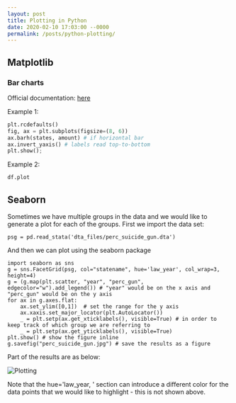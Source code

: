 ```yaml
---
layout: post
title: Plotting in Python
date: 2020-02-10 17:03:00 --0000
permalink: /posts/python-plotting/
---
```


## Matplotlib

### Bar charts
Official documentation: [here](https://matplotlib.org/stable/api/_as_gen/matplotlib.pyplot.bar.html)

Example 1:
```python
plt.rcdefaults()
fig, ax = plt.subplots(figsize=(8, 6))
ax.barh(states, amount) # if horizontal bar
ax.invert_yaxis() # labels read top-to-bottom
plt.show();
```
Example 2:
```python
df.plot
```

## Seaborn

Sometimes we have multiple groups in the data and we would like to generate a plot for each of the groups. First we import the data set:
```
psg = pd.read_stata('dta_files/perc_suicide_gun.dta')
```
And then we can plot using the seaborn package
```
import seaborn as sns
g = sns.FacetGrid(psg, col="statename", hue='law_year', col_wrap=3, height=4)
g = (g.map(plt.scatter, "year", "perc_gun", edgecolor="w").add_legend()) # "year" would be on the x axis and "perc_gun" would be on the y axis
for ax in g.axes.flat:
    ax.set_ylim([0,1])  # set the range for the y axis
    ax.xaxis.set_major_locator(plt.AutoLocator())
    _ = plt.setp(ax.get_xticklabels(), visible=True) # in order to keep track of which group we are referring to
    _ = plt.setp(ax.get_yticklabels(), visible=True)
plt.show() # show the figure inline
g.savefig("perc_suicide_gun.jpg") # save the results as a figure
```
Part of the results are as below:

![Plotting](/images/plotting.jpg "Plotting by the Group")

Note that the hue='law_year, ' section can introduce a different color for the data points that we would like to highlight - this is not shown above.
